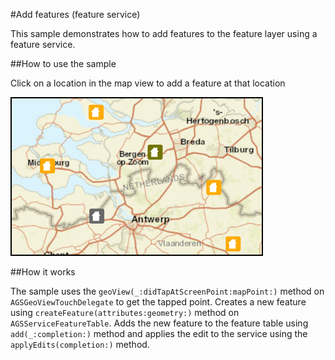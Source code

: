 #Add features (feature service)

This sample demonstrates how to add features to the feature layer using a feature service.

##How to use the sample

Click on a location in the map view to add a feature at that location

![](image1.png)

##How it works

The sample uses the `geoView(_:didTapAtScreenPoint:mapPoint:)` method on `AGSGeoViewTouchDelegate` to get the tapped point. Creates a new feature using `createFeature(attributes:geometry:)` method on `AGSServiceFeatureTable`. Adds the new feature to the feature table using `add(_:completion:)` method and applies the edit to the service using the `applyEdits(completion:)` method.




